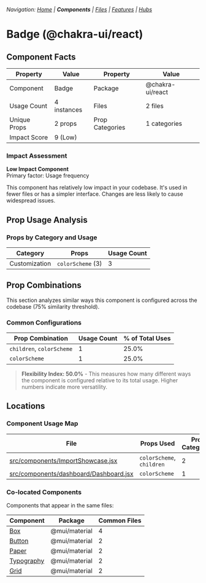 
*Navigation: [Home](../../index.md) | **Components** | [Files](../../files.md) | [Features](../../features.md) | [Hubs](../../hubs.md)*



# Badge (@chakra-ui/react)

## Component Facts

| Property | Value | Property | Value |
|----------|-------|----------|-------|
| Component | Badge | Package | @chakra-ui/react |
| Usage Count | 4 instances | Files | 2 files |
| Unique Props | 2 props | Prop Categories | 1 categories |
| Impact Score | 9 (Low) | | |

### Impact Assessment

**Low Impact Component**  
Primary factor: Usage frequency

This component has relatively low impact in your codebase. It&#x27;s used in fewer files or has a simpler interface. Changes are less likely to cause widespread issues.

## Prop Usage Analysis

### Props by Category and Usage

| Category | Props | Usage Count |
|----------|-------|-------------|
| Customization | `colorScheme` (3) | 3 |

## Prop Combinations

This section analyzes similar ways this component is configured across the codebase (75% similarity threshold).

### Common Configurations

| Prop Combination | Usage Count | % of Total Uses |
|------------------|-------------|----------------|
| `children`, `colorScheme` | 1 | 25.0% |
| `colorScheme` | 1 | 25.0% |

> **Flexibility Index: 50.0%** - This measures how many different ways the component is configured relative to its total usage. Higher numbers indicate more versatility.

## Locations

### Component Usage Map

| File | Props Used | Prop Categories |
|------|------------|----------------|
| [src/components/ImportShowcase.jsx](https://github.com/star4beam/react-import-analyzer/blob/main/test-project/src/components/ImportShowcase.jsx) | `colorScheme`, `children` | 2 |
| [src/components/dashboard/Dashboard.jsx](https://github.com/star4beam/react-import-analyzer/blob/main/test-project/src/components/dashboard/Dashboard.jsx) | `colorScheme` | 1 |

### Co-located Components
Components that appear in the same files:

| Component | Package | Common Files |
|-----------|---------|--------------|
| [Box](../@mui_material/Box.md) | @mui/material | 4 |
| [Button](../@mui_material/Button.md) | @mui/material | 2 |
| [Paper](../@mui_material/Paper.md) | @mui/material | 2 |
| [Typography](../@mui_material/Typography.md) | @mui/material | 2 |
| [Grid](../@mui_material/Grid.md) | @mui/material | 2 |
